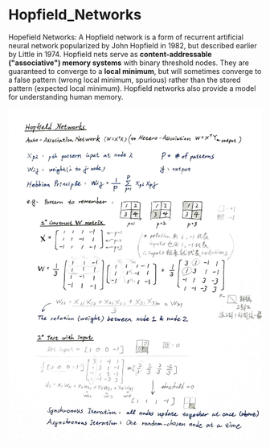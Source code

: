# Hopfield_Networks

Hopefield Networks: A Hopfield network is a form of recurrent artificial neural network popularized by John Hopfield in 1982, but described earlier by Little in 1974. Hopfield nets serve as **content-addressable ("associative") memory systems** with binary threshold nodes. They are guaranteed to converge to a **local minimum**, but will sometimes converge to a false pattern (wrong local minimum, spurious) rather than the stored pattern (expected local minimum). Hopfield networks also provide a model for understanding human memory.

![](./figures/basic.jpg)
